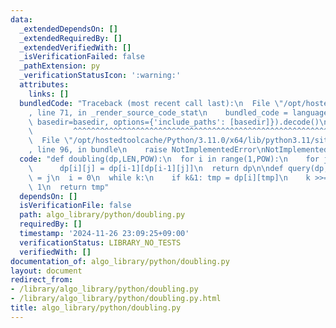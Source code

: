 ```yaml
---
data:
  _extendedDependsOn: []
  _extendedRequiredBy: []
  _extendedVerifiedWith: []
  _isVerificationFailed: false
  _pathExtension: py
  _verificationStatusIcon: ':warning:'
  attributes:
    links: []
  bundledCode: "Traceback (most recent call last):\n  File \"/opt/hostedtoolcache/Python/3.11.0/x64/lib/python3.11/site-packages/onlinejudge_verify/documentation/build.py\"\
    , line 71, in _render_source_code_stat\n    bundled_code = language.bundle(stat.path,\
    \ basedir=basedir, options={'include_paths': [basedir]}).decode()\n          \
    \         ^^^^^^^^^^^^^^^^^^^^^^^^^^^^^^^^^^^^^^^^^^^^^^^^^^^^^^^^^^^^^^^^^^^^^^^^^^^^^^^^^\n\
    \  File \"/opt/hostedtoolcache/Python/3.11.0/x64/lib/python3.11/site-packages/onlinejudge_verify/languages/python.py\"\
    , line 96, in bundle\n    raise NotImplementedError\nNotImplementedError\n"
  code: "def doubling(dp,LEN,POW):\n  for i in range(1,POW):\n    for j in range(LEN):\n\
    \      dp[i][j] = dp[i-1][dp[i-1][j]]\n  return dp\n\ndef query(dp,j,k):\n  tmp\
    \ = j\n  i = 0\n  while k:\n    if k&1: tmp = dp[i][tmp]\n    k >>= 1\n    i +=\
    \ 1\n  return tmp"
  dependsOn: []
  isVerificationFile: false
  path: algo_library/python/doubling.py
  requiredBy: []
  timestamp: '2024-11-26 23:09:25+09:00'
  verificationStatus: LIBRARY_NO_TESTS
  verifiedWith: []
documentation_of: algo_library/python/doubling.py
layout: document
redirect_from:
- /library/algo_library/python/doubling.py
- /library/algo_library/python/doubling.py.html
title: algo_library/python/doubling.py
---
```

